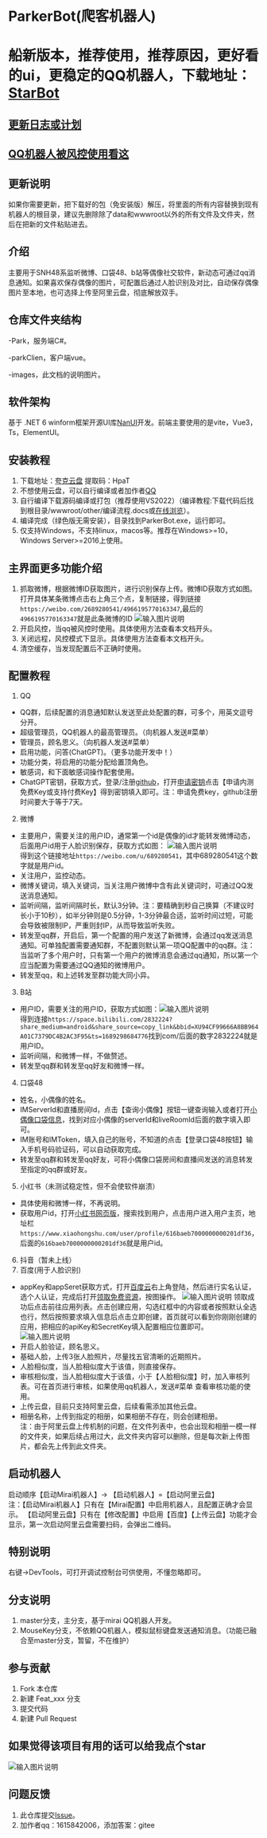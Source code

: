 # ParkerBot(爬客机器人)

#  **船新版本，推荐使用，推荐原因，更好看的ui，更稳定的QQ机器人，下载地址：[StarBot](https://pan.quark.cn/s/dd90d150e6d7)** 

## [更新日志或计划](https://gitee.com/jaffoo/ParkerBotV2/blob/master/UpdateDetail.md)
## [QQ机器人被风控使用看这](https://gitee.com/jaffoo/ParkerBotV2/blob/master/WindControl.md)

## 更新说明
如果你需要更新，把下载好的包（免安装版）解压，将里面的所有内容替换到现有机器人的根目录，建议先删除除了data和wwwroot以外的所有文件及文件夹，然后在把新的文件粘贴进去。

## 介绍
主要用于SNH48系监听微博、口袋48、b站等偶像社交软件，新动态可通过qq消息通知。如果喜欢保存偶像的图片，可配置后通过人脸识别及对比，自动保存偶像图片至本地，也可选择上传至阿里云盘，彻底解放双手。

## 仓库文件夹结构
-Park，服务端C#。

-parkClien，客户端vue。

-images，此文档的说明图片。

## 软件架构
基于 .NET 6 winform框架开源UI库[NanUI](https://gitee.com/dotnetchina/NanUI)开发。前端主要使用的是vite，Vue3，Ts，ElementUI。

## 安装教程

1.  下载地址：[夸克云盘](https://pan.quark.cn/s/6d8e3a401056) 提取码：HpaT
2.  不想使用云盘，可以自行编译或者加作者[QQ](#%E9%97%AE%E9%A2%98%E5%8F%8D%E9%A6%88)
3.  自行编译下载源码编译或打包（推荐使用VS2022）（编译教程:下载代码后找到根目录/wwwroot/other/编译流程.docs或[在线浏览](https://gitee.com/jaffoo/ParkerBotV2/tree/master/Parker/wwwroot/other/编译流程.docx)）。
4.  编译完成（绿色版无需安装），目录找到ParkerBot.exe，运行即可。
5.  仅支持Windows，不支持linux，macos等。推荐在Windows>=10，Windows Server>=2016上使用。

## 主界面更多功能介绍
1. 抓取微博，根据微博ID获取图片，进行识别保存上传。微博ID获取方式如图。打开具体某条微博点击右上角三个点，复制链接，得到链接`https://weibo.com/2689280541/4966195770163347`,最后的`4966195770163347`就是此条微博的ID
![输入图片说明](images/blogId.png)
2. 开启风控，当qq被风控时使用。具体使用方法查看本文档开头。
3. 关闭远程，风控模式下显示。具体使用方法查看本文档开头。
4. 清空缓存，当发现配置后不正确时使用。

## 配置教程

1.  QQ
- QQ群，后续配置的消息通知默认发送至此处配置的群，可多个，用英文逗号分开。
- 超级管理员，QQ机器人的最高管理员。（向机器人发送#菜单）
- 管理员，顾名思义。（向机器人发送#菜单）
- 启用功能，问答(ChatGPT)。（更多功能开发中！）
- 功能分类，将启用的功能分配给置顶角色。
- 敏感词，和下面敏感词操作配套使用。
- ChatGPT密钥，获取方式，登录/注册[github](https://github.com)，打开[申请密钥](https://github.com/chatanywhere/GPT_API_free)点击【申请内测免费Key或支持付费Key】得到密钥填入即可。注：申请免费key，github注册时间要大于等于7天。
2.  微博
- 主要用户，需要关注的用户ID，通常第一个id是偶像的id才能转发微博动态，后面用户id用于人脸识别保存，获取方式如图：
![输入图片说明](images/image.png)    
    得到这个链接地址`https://weibo.com/u/689280541`，其中689280541这个数字就是用户id。
- 关注用户，监控动态。
- 微博关键词，填入关键词，当关注用户微博中含有此关键词时，可通过QQ发送消息通知。
- 监听间隔，监听间隔时长，默认3分钟。注：要精确到秒自己换算（不建议时长小于10秒），如半分钟则是0.5分钟，1-3分钟最合适，监听时间过短，可能会导致被限制IP，严重则封IP，从而导致监听失败。
- 转发至qq群，开启后，第一个配置的用户发送了新微博，会通过qq发送消息通知。可单独配置需要通知群，不配置则默认第一项QQ配置中的qq群。注：当监听了多个用户时，只有第一个用户的微博消息会通过qq通知，所以第一个应当配置为需要通过QQ通知的微博用户。
- 转发至qq，和上述转发至群功能大同小异。
3. B站
- 用户ID，需要关注的用户ID，获取方式如图：![输入图片说明](images/Blibiliimage.png)    
得到连接`https://space.bilibili.com/2832224?share_medium=android&share_source=copy_link&bbid=XU94CF99666A8BB964A01C7379DC4B2AC3F95&ts=1689298684776`找到com/后面的数字2832224就是用户ID。
- 监听间隔，和微博一样，不做赘述。
- 转发至qq群和转发至qq好友和微博一样。
4. 口袋48
- 姓名，小偶像的姓名。
- IMServerId和直播房间Id，点击【查询小偶像】按钮一键查询输入或者打开[小偶像口袋信息](https://fastly.jsdelivr.net/gh/duan602728596/qqtools@main/packages/NIMTest/node/roomId.json)，找到对应小偶像的serverId和liveRoomId后面的数字填入即可。
- IM账号和IMToken，填入自己的账号，不知道的点击【登录口袋48按钮】输入手机号码验证码，可以自动获取完成。
- 转发至qq群和转发至qq好友，可将小偶像口袋房间和直播间发送的消息转发至指定的qq群或好友。
5. 小红书（未测试稳定性，但不会使软件崩溃）
- 具体使用和微博一样，不再说明。
- 获取用户id，打开[小红书网页版](https://www.xiaohongshu.com/)，搜索找到用户，点击用户进入用户主页，地址栏`https://www.xiaohongshu.com/user/profile/616baeb7000000000201df36`，后面的`616baeb7000000000201df36`就是用户id。
6. 抖音（暂未上线）
7. 百度(用于人脸识别)
- appKey和appSeret获取方式，打开[百度云](https://cloud.baidu.com/)右上角登陆，然后进行实名认证，选个人认证，完成后打开[领取免费资源](https://console.bce.baidu.com/ai/#/ai/face/overview/resource/getFree)，按图操作。
![输入图片说明](images/bdimage.png)    领取成功后点击前往应用列表。点击创建应用，勾选红框中的内容或者按照默认全选也行，然后按照要求填入信息后点击立即创建，首页就可以看到你刚刚创建的应用，把相应的apiKey和SecretKey填入配置相应位置即可。
![输入图片说明](images/bd1image.png)
- 开启人脸验证，顾名思义。
- 基础人脸，上传3张人脸照片，尽量找五官清晰的近期照片。
- 人脸相似度，当人脸相似度大于该值，则直接保存。
- 审核相似度，当人脸相似度大于该值，小于【人脸相似度】时，加入审核列表。可在首页进行审核，如果使用qq机器人，发送#菜单 查看审核功能的使用。
- 上传云盘，目前只支持阿里云盘，后续看需添加其他云盘。
- 相册名称，上传到指定的相册，如果相册不存在，则会创建相册。<br/>
           注：由于阿里云盘上传机制的问题，在文件列表中，也会出现和相册一模一样的文件夹，如果后续占用过大，此文件夹内容可以删除，但是每次新上传图片，都会先上传到此文件夹。

## 启动机器人
启动顺序【启动Mirai机器人】-> 【启动机器人】=【启动阿里云盘】<br/>
注：【启动Mirai机器人】只有在【Mirai配置】中启用机器人，且配置正确才会显示。
    【启动阿里云盘】只有在【修改配置】中启用【百度】【上传云盘】功能才会显示，第一次启动阿里云盘需要扫码，会弹出二维码。

## 特别说明
右键->DevTools，可打开调试控制台可供使用，不懂忽略即可。

## 分支说明
1. master分支，主分支，基于mirai QQ机器人开发。
2. MouseKey分支，不依赖QQ机器人，模拟鼠标键盘发送通知消息。（功能已融合至master分支，暂留，不在维护）

## 参与贡献

1.  Fork 本仓库
2.  新建 Feat_xxx 分支
3.  提交代码
4.  新建 Pull Request

## 如果觉得该项目有用的话可以给我点个star
![输入图片说明](images/star.png) 

## 问题反馈
1. 此仓库提交[Issue](https://gitee.com/jaffoo/ParkerBot/issues)。
2. 加作者qq：1615842006，添加答案：gitee